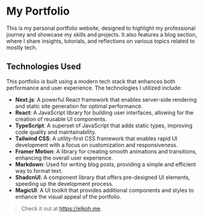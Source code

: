 # My Portfolio

This is my personal portfolio website, designed to highlight my professional journey and showcase my skills and projects. It also features a blog section, where I share insights, tutorials, and reflections on various topics related to mostly tech.

## Technologies Used

This portfolio is built using a modern tech stack that enhances both performance and user experience. The technologies I utilized include:

- **Next.js**: A powerful React framework that enables server-side rendering and static site generation for optimal performance.
- **React**: A JavaScript library for building user interfaces, allowing for the creation of reusable UI components.
- **TypeScript**: A superset of JavaScript that adds static types, improving code quality and maintainability.
- **Tailwind CSS**: A utility-first CSS framework that enables rapid UI development with a focus on customization and responsiveness.
- **Framer Motion**: A library for creating smooth animations and transitions, enhancing the overall user experience.
- **Markdown**: Used for writing blog posts, providing a simple and efficient way to format text.
- **ShadcnUI**: A component library that offers pre-designed UI elements, speeding up the development process.
- **MagicUI**: A UI toolkit that provides additional components and styles to enhance the visual appeal of the portfolio.

> Check it out at https://elkoh.me.
